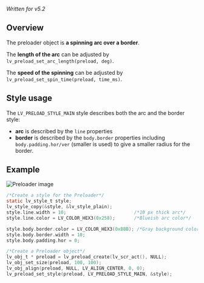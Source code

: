 _Written for v5.2_

## Overview
The preloader object is **a spinning arc over a border**. 

The **length of the arc** can be adjusted by `lv_preload_set_arc_length(preload, deg)`.

The **speed of the spinning** can be adjusted by `lv_preload_set_spin_time(preload, time_ms)`.


## Style usage
The `LV_PRELOAD_STYLE_MAIN` style describes both the arc and the border style:
- **arc** is described by the `line` properties
- **border** is described by the `body.border` properties including `body.padding.hor/ver` (smaller is used) to give a smaller radius for the border.

## Example

![Preloader image](https://raw.githubusercontent.com/wiki/littlevgl/lvgl/img/preloader-lv_preload.png)

```c
/*Create a style for the Preloader*/
static lv_style_t style;
lv_style_copy(&style, &lv_style_plain);
style.line.width = 10;                         /*10 px thick arc*/
style.line.color = LV_COLOR_HEX3(0x258);       /*Blueish arc color*/

style.body.border.color = LV_COLOR_HEX3(0xBBB); /*Gray background color*/
style.body.border.width = 10;
style.body.padding.hor = 0;

/*Create a Preloader object*/
lv_obj_t * preload = lv_preload_create(lv_scr_act(), NULL);
lv_obj_set_size(preload, 100, 100);
lv_obj_align(preload, NULL, LV_ALIGN_CENTER, 0, 0);
lv_preload_set_style(preload, LV_PRELOAD_STYLE_MAIN, &style);
```
